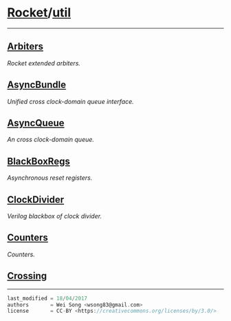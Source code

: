 [Rocket](Readme.md)/[util](https://github.com/ucb-bar/rocket-chip/tree/master/src/main/scala/util)
========================


**********************

[Arbiters](util/Arbiters.md)
----------------
*Rocket extended arbiters.*

[AsyncBundle](util/AsyncBundle.md)
----------------
*Unified cross clock-domain queue interface.*

[AsyncQueue](util/AsyncQueue.md)
----------------
*An cross clock-domain queue.*

[BlackBoxRegs](util/BlackBoxRegs.md)
----------------
*Asynchronous reset registers.*

[ClockDivider](util/ClockDivider.md)
----------------
*Verilog blackbox of clock divider.*

[Counters](util/Counters.md)
---------------
*Counters.*

[Crossing](util/Crossing.md)
----------------


**********************

```scala
last_modified = 18/04/2017
authors       = Wei Song <wsong83@gmail.com>
license       = CC-BY <https://creativecommons.org/licenses/by/3.0/>
```
